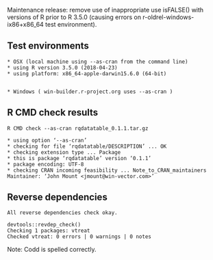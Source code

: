 
Maintenance release: remove use of inappropriate use isFALSE() with  versions of R prior to R 3.5.0 (causing errors on r-oldrel-windows-ix86+x86_64 test environment).

## Test environments

    * OSX (local machine using --as-cran from the command line)
    * using R version 3.5.0 (2018-04-23)
    * using platform: x86_64-apple-darwin15.6.0 (64-bit)

 
    * Windows ( win-builder.r-project.org uses --as-cran )

## R CMD check results

    R CMD check --as-cran rqdatatable_0.1.1.tar.gz 
    
    * using option ‘--as-cran’
    * checking for file ‘rqdatatable/DESCRIPTION’ ... OK
    * checking extension type ... Package
    * this is package ‘rqdatatable’ version ‘0.1.1’
    * package encoding: UTF-8
    * checking CRAN incoming feasibility ... Note_to_CRAN_maintainers
    Maintainer: ‘John Mount <jmount@win-vector.com>’
 

 

## Reverse dependencies

    All reverse dependencies check okay.
    
    devtools::revdep_check()
    Checking 1 packages: vtreat
    Checked vtreat: 0 errors | 0 warnings | 0 notes

Note: Codd is spelled correctly.

